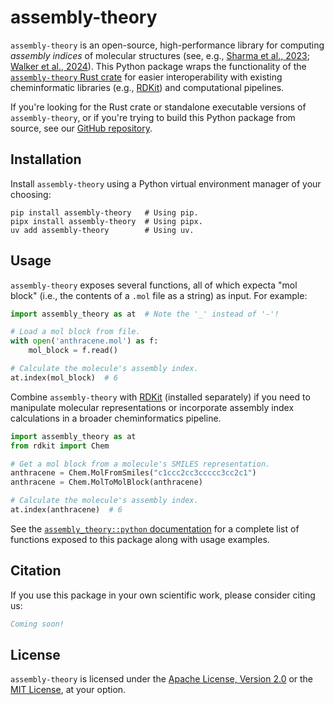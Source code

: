# assembly-theory

`assembly-theory` is an open-source, high-performance library for computing *assembly indices* of molecular structures (see, e.g., [Sharma et al., 2023](https://doi.org/10.1038/s41586-023-06600-9); [Walker et al., 2024](https://doi.org/10.1098/rsif.2024.0367)).
This Python package wraps the functionality of the [`assembly-theory` Rust crate](https://crates.io/crates/assembly-theory) for easier interoperability with existing cheminformatic libraries (e.g., [RDKit](https://pypi.org/project/rdkit-pypi/)) and computational pipelines.

If you're looking for the Rust crate or standalone executable versions of `assembly-theory`, or if you're trying to build this Python package from source, see our [GitHub repository](https://github.com/DaymudeLab/assembly-theory).


## Installation

Install `assembly-theory` using a Python virtual environment manager of your choosing:

```shell
pip install assembly-theory   # Using pip.
pipx install assembly-theory  # Using pipx.
uv add assembly-theory        # Using uv.
```


## Usage

`assembly-theory` exposes several functions, all of which expecta "mol block" (i.e., the contents of a `.mol` file as a string) as input.
For example:

```python
import assembly_theory as at  # Note the '_' instead of '-'!

# Load a mol block from file.
with open('anthracene.mol') as f:
    mol_block = f.read()

# Calculate the molecule's assembly index.
at.index(mol_block)  # 6
```

Combine `assembly-theory` with [RDKit](https://pypi.org/project/rdkit-pypi/) (installed separately) if you need to manipulate molecular representations or incorporate assembly index calculations in a broader cheminformatics pipeline.

```python
import assembly_theory as at
from rdkit import Chem

# Get a mol block from a molecule's SMILES representation.
anthracene = Chem.MolFromSmiles("c1ccc2cc3ccccc3cc2c1")
anthracene = Chem.MolToMolBlock(anthracene)

# Calculate the molecule's assembly index.
at.index(anthracene)  # 6
```

See the [`assembly_theory::python` documentation](https://docs.rs/assembly-theory/latest/assembly_theory/python) for a complete list of functions exposed to this package along with usage examples.


## Citation

If you use this package in your own scientific work, please consider citing us:

```bibtex
Coming soon!
```


## License

`assembly-theory` is licensed under the [Apache License, Version 2.0](https://choosealicense.com/licenses/apache-2.0/) or the [MIT License](https://choosealicense.com/licenses/mit/), at your option.
